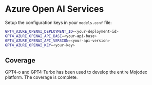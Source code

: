 # Azure Open AI Services


Setup the configuration keys in your `models.conf` file:

```bash
GPT4_AZURE_OPENAI_DEPLOYMENT_ID=<your-deployment-id>
GPT4_AZURE_OPENAI_API_BASE=<your-api-base>
GPT4_AZURE_OPENAI_API_VERSION=<your-api-version>
GPT4_AZURE_OPENAI_KEY=<your-key>
```

    

## Coverage

GPT4-o and GPT4-Turbo has been used to develop the entire Mojodex platform. The coverage is complete.

